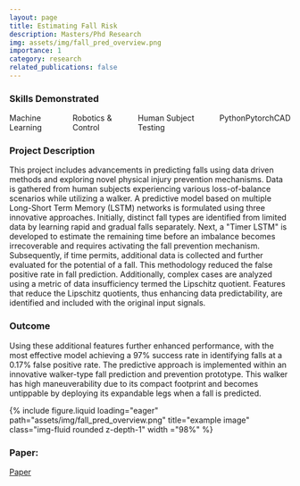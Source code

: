 ```yaml
---
layout: page
title: Estimating Fall Risk
description: Masters/Phd Research
img: assets/img/fall_pred_overview.png
importance: 1
category: research
related_publications: false
---
```


<h3>Skills Demonstrated</h3>
<style>
    .horizontal-word-bullets {
      list-style-type: none; /* Remove default bullets */
      padding: 0;
      margin: 0;
      display: flex; /* Use flexbox to display items horizontally */
    }

    .horizontal-word-bullets li {
      margin-right: 10px; /* Adjust spacing between list items */
      white-space: nowrap; /* Prevent line breaks */
    }

    .horizontal-word-bullets li::before {
      content: "•"; /* Unicode character for bullet (use \2022 for a bullet) */
      margin-right: 5px; /* Adjust spacing between bullet and text */
    }
</style>
<ul class="horizontal-word-bullets">
  <li>Machine Learning</li>
  <li>Robotics & Control</li>
  <li>Human Subject Testing</li>
  <li>Python</li>
  <li>Pytorch</li>
  <li>CAD</li>
</ul>



<h3>Project Description</h3>

<p>This project includes advancements in predicting falls using data driven methods and exploring novel physical injury prevention mechanisms. Data is gathered from human subjects experiencing various loss-of-balance scenarios while utilizing a walker. A predictive model based on multiple Long-Short Term Memory (LSTM) networks is formulated using three innovative approaches. Initially, distinct fall types are identified from limited data by learning rapid and gradual falls separately. Next, a "Timer LSTM" is developed to estimate the remaining time before an imbalance becomes irrecoverable and requires activating the fall prevention mechanism. Subsequently, if time permits, additional data is collected and further evaluated for the potential of a fall. This methodology reduced the false positive rate in fall prediction. Additionally, complex cases are analyzed using a metric of data insufficiency termed the Lipschitz quotient. Features that reduce the Lipschitz quotients, thus enhancing data predictability, are identified and included with the original input signals. </p>



<h3>Outcome</h3>

<p>Using these additional features further enhanced performance, with the most effective model achieving a 97% success rate in identifying falls at a 0.17% false positive rate. The predictive approach is implemented within an innovative walker-type fall prediction and prevention prototype. This walker has high maneuverability due to its compact footprint and becomes untippable by deploying its expandable legs when a fall is predicted.</p>


<div class="row">
    <div class="col-sm mt-3 mt-md-0 d-flex justify-content-center">
        {% include figure.liquid loading="eager" path="assets/img/fall_pred_overview.png"  title="example image" class="img-fluid rounded z-depth-1" width ="98%" %}
    </div>
</div>



<h3> Paper: </h3>
<a href="https://ieeexplore.ieee.org/document/10374122" target="_blank">Paper</a>